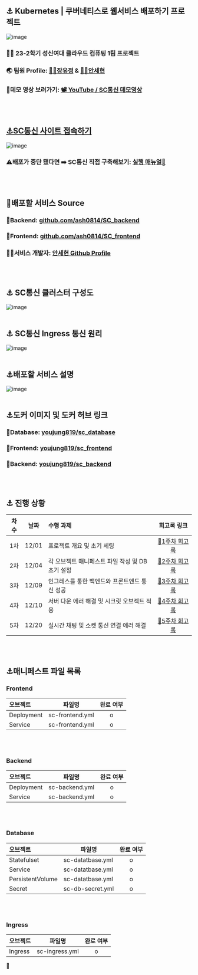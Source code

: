 ## ⚓ Kubernetes | 쿠버네티스로 웹서비스 배포하기 프로젝트
![image](https://github.com/JangYouJung/Kubernetes/assets/80906691/7a7aed5d-7165-46c0-9d32-22623128b1ce)
### 👨‍🏫 23-2학기 성신여대 클라우드 컴퓨팅 1팀 프로젝트
### 🌏 팀원 Profile: [🧑‍💻장유정](https://github.com/JangYouJung) & [🧑‍💻안세현](https://github.com/ash0814)
### 🔗데모 영상 보러가기: [📽️ YouTube / SC통신 데모영상](https://youtu.be/csPEkX2gCxs)
<br></br> 
            
## [⚓SC통신 사이트 접속하기](http://sc-chatting.ddns.net)
![image](https://github.com/JangYouJung/Kubernetes/assets/80906691/d8852402-031a-4416-8275-270aa58541d7)
### ⚠️배포가 중단 됐다면 ➡️ SC통신 직접 구축해보기: [실행 매뉴얼📜](https://drive.google.com/file/d/13BAqIp1dmt9J0WI8vv3EnX0P7kXFZKf-/view?usp=sharing)
<br></br>
 
## 🔗배포할 서비스 Source
 ### 💬Backend: [github.com/ash0814/SC_backend](https://github.com/ash0814/SC_backend)
 ### 💬Frontend: [github.com/ash0814/SC_frontend](https://github.com/ash0814/SC_frontend)
### 🧑‍💻서비스 개발자: [안세현 Github Profile](https://github.com/ash0814)
<br></br>

## ⚓ SC통신 클러스터 구성도
![image](https://github.com/JangYouJung/Kubernetes/assets/80906691/9ad6be51-1b65-4346-85e4-b39e72fc970d)
<br></br>

## ⚓ SC통신 Ingress 통신 원리
![image](https://github.com/JangYouJung/Kubernetes/assets/80906691/e07a37a4-f667-4f9e-8b81-361b0528021d)
<br></br>

## ⚓배포할 서비스 설명
![image](https://github.com/JangYouJung/Kubernetes/assets/80906691/d5f3c607-a055-4a77-a488-2edf3e5b5b99)
<br></br>

## ⚓도커 이미지 및 도커 허브 링크
### 🐋Database: [youjung819/sc_database](https://hub.docker.com/repository/docker/youjung819/sc_database/general)
### 🐋Frontend: [youjung819/sc_frontend](https://hub.docker.com/repository/docker/youjung819/sc_frontend/general)
### 🐋Backend: [youjung819/sc_backend](https://hub.docker.com/repository/docker/youjung819/sc_backend/general)
  
<br></br>



## ⚓ 진행 상황
|차수|날짜|수행 과제| 회고록 링크 |
|:-------:|:---------:|:----------------------------------|:-------------:|
|1차|12/01|프로젝트 개요 및 초기 세팅| [🔗1주차 회고록](https://yuejeong.tistory.com/47) |
|2차|12/04|각 오브젝트 매니페스트 파일 작성 및 DB 초기 설정| [🔗2주차 회고록](https://yuejeong.tistory.com/49?category=683948) |
|3차|12/09|인그레스를 통한 백엔드와 프론트엔드 통신 성공|[🔗3주차 회고록](https://yuejeong.tistory.com/52)|
|4차|12/10|서버 다운 에러 해결 및 시크릿 오브젝트 적용|[🔗4주차 회고록](https://yuejeong.tistory.com/54)|
|5차|12/20|실시간 채팅 및 소켓 통신 연결 에러 해결|[🔗5주차 회고록](https://yuejeong.tistory.com/58)|

<br></br>


## ⚓매니페스트 파일 목록

### Frontend
|오브젝트|파일명|완료 여부|
|:---|---------|:---------:|
|Deployment|sc-frontend.yml|o|
|Service|sc-frontend.yml|o|

<br></br>

### Backend
|오브젝트|파일명|완료 여부|
|:---|---------|:---------:|
|Deployment|sc-backend.yml|o|
|Service|sc-backend.yml|o|

<br></br>

### Database
|오브젝트|파일명|완료 여부|
|:---|---------|:---------:|
|Statefulset|sc-datatbase.yml|o|
|Service|sc-datatbase.yml|o|
|PersistentVolume|sc-datatbase.yml|o|
|Secret|sc-db-secret.yml|o|

<br></br>

### Ingress
|오브젝트|파일명|완료 여부|
|:---|---------|:---------:|
|Ingress|sc-ingress.yml|o|

🚀
